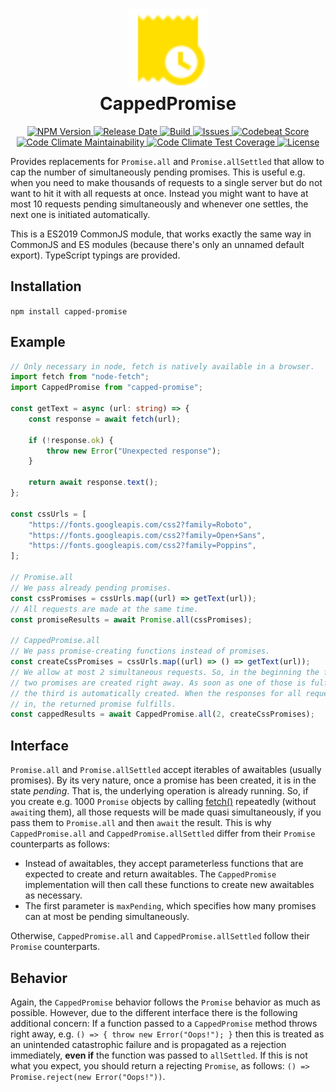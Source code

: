 <h1 align="center">
  <img width="128" src="https://raw.githubusercontent.com/andreashuber69/capped-promise/develop/doc/icon.svg?sanitize=true"><br>
  CappedPromise
</h1>
<p align="center">
  <a href="https://www.npmjs.com/package/capped-promise">
    <img src="https://img.shields.io/npm/v/capped-promise" alt="NPM Version">
  </a>
  <a href="https://github.com/andreashuber69/capped-promise/releases/latest">
    <img src="https://img.shields.io/github/release-date/andreashuber69/capped-promise.svg" alt="Release Date">
  </a>
  <a href="https://travis-ci.com/github/andreashuber69/capped-promise">
    <img src="https://travis-ci.com/andreashuber69/capped-promise.svg?branch=master" alt="Build">
  </a>
  <a href="https://github.com/andreashuber69/capped-promise/issues">
    <img src="https://img.shields.io/github/issues-raw/andreashuber69/capped-promise.svg" alt="Issues">
  </a>
  <a href="https://codebeat.co/projects/github-com-andreashuber69-capped-promise-develop">
    <img src="https://codebeat.co/badges/fd40f089-dc96-44ab-b45b-7f12f0936bee" alt="Codebeat Score">
  </a>
  <a href="https://codeclimate.com/github/andreashuber69/capped-promise/maintainability">
    <img src="https://api.codeclimate.com/v1/badges/10eb936245c62547a163/maintainability" alt="Code Climate Maintainability">
  </a>
  <a href="https://codeclimate.com/github/andreashuber69/capped-promise/test_coverage">
    <img src="https://api.codeclimate.com/v1/badges/10eb936245c62547a163/test_coverage" alt="Code Climate Test Coverage">
  </a>
  <a href="https://github.com/andreashuber69/capped-promise/blob/master/LICENSE">
    <img src="https://img.shields.io/github/license/andreashuber69/capped-promise.svg" alt="License">
  </a>
</p>

Provides replacements for `Promise.all` and `Promise.allSettled` that allow to cap the number of simultaneously pending
promises. This is useful e.g. when you need to make thousands of requests to a single server but do not want to hit it
with all requests at once. Instead you might want to have at most 10 requests pending simultaneously and whenever one
settles, the next one is initiated automatically.

This is a ES2019 CommonJS module, that works exactly the same way in CommonJS and ES modules (because there's only an
unnamed default export). TypeScript typings are provided.

## Installation

`npm install capped-promise`

## Example

```ts
// Only necessary in node, fetch is natively available in a browser.
import fetch from "node-fetch";
import CappedPromise from "capped-promise";

const getText = async (url: string) => {
    const response = await fetch(url);

    if (!response.ok) {
        throw new Error("Unexpected response");
    }

    return await response.text();
};

const cssUrls = [
    "https://fonts.googleapis.com/css2?family=Roboto",
    "https://fonts.googleapis.com/css2?family=Open+Sans",
    "https://fonts.googleapis.com/css2?family=Poppins",
];

// Promise.all
// We pass already pending promises.
const cssPromises = cssUrls.map((url) => getText(url));
// All requests are made at the same time.
const promiseResults = await Promise.all(cssPromises);

// CappedPromise.all
// We pass promise-creating functions instead of promises.
const createCssPromises = cssUrls.map((url) => () => getText(url));
// We allow at most 2 simultaneous requests. So, in the beginning the first
// two promises are created right away. As soon as one of those is fulfilled,
// the third is automatically created. When the responses for all requests are
// in, the returned promise fulfills.
const cappedResults = await CappedPromise.all(2, createCssPromises);
```

## Interface

`Promise.all` and `Promise.allSettled` accept iterables of awaitables (usually promises). By its very nature, once a
promise has been created, it is in the state *pending*. That is, the underlying operation is already running. So, if you
create e.g. 1000 `Promise` objects by calling [fetch()](https://developer.mozilla.org/en-US/docs/Web/API/fetch)
repeatedly (without `await`ing them), all those requests will be made quasi simultaneously, if you pass them to
`Promise.all` and then `await` the result. This is why `CappedPromise.all` and `CappedPromise.allSettled` differ from
their `Promise` counterparts as follows:

- Instead of awaitables, they accept parameterless functions that are expected to create and return awaitables. The
  `CappedPromise` implementation will then call these functions to create new awaitables as necessary.
- The first parameter is `maxPending`, which specifies how many promises can at most be pending simultaneously.

Otherwise, `CappedPromise.all` and `CappedPromise.allSettled` follow their `Promise` counterparts.

## Behavior

Again, the `CappedPromise` behavior follows the `Promise` behavior as much as possible. However, due to the different
interface there is the following additional concern: If a function passed to a `CappedPromise` method throws right away,
e.g. `() => { throw new Error("Oops!"); }` then this is treated as an unintended catastrophic failure and is propagated
as a rejection immediately, **even if** the function was passed to `allSettled`. If this is not what you expect, you
should return a rejecting `Promise`, as follows: `() => Promise.reject(new Error("Oops!"))`.
